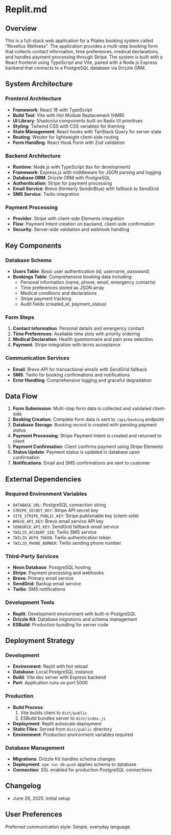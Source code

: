 # Replit.md

## Overview

This is a full-stack web application for a Pilates booking system called "Novellus Wellness". The application provides a multi-step booking form that collects contact information, time preferences, medical declarations, and handles payment processing through Stripe. The system is built with a React frontend using TypeScript and Vite, paired with a Node.js Express backend that connects to a PostgreSQL database via Drizzle ORM.

## System Architecture

### Frontend Architecture
- **Framework**: React 18 with TypeScript
- **Build Tool**: Vite with Hot Module Replacement (HMR)
- **UI Library**: Shadcn/ui components built on Radix UI primitives
- **Styling**: Tailwind CSS with CSS variables for theming
- **State Management**: React hooks with TanStack Query for server state
- **Routing**: Wouter for lightweight client-side routing
- **Form Handling**: React Hook Form with Zod validation

### Backend Architecture
- **Runtime**: Node.js with TypeScript (tsx for development)
- **Framework**: Express.js with middleware for JSON parsing and logging
- **Database ORM**: Drizzle ORM with PostgreSQL
- **Authentication**: Stripe for payment processing
- **Email Service**: Brevo (formerly SendinBlue) with fallback to SendGrid
- **SMS Service**: Twilio integration

### Payment Processing
- **Provider**: Stripe with client-side Elements integration
- **Flow**: Payment Intent creation on backend, client-side confirmation
- **Security**: Server-side validation and webhook handling

## Key Components

### Database Schema
- **Users Table**: Basic user authentication (id, username, password)
- **Bookings Table**: Comprehensive booking data including:
  - Personal information (name, phone, email, emergency contacts)
  - Time preferences stored as JSON array
  - Medical conditions and declarations
  - Stripe payment tracking
  - Audit fields (created_at, payment_status)

### Form Steps
1. **Contact Information**: Personal details and emergency contact
2. **Time Preferences**: Available time slots with priority ordering
3. **Medical Declaration**: Health questionnaire and pain area selection
4. **Payment**: Stripe integration with terms acceptance

### Communication Services
- **Email**: Brevo API for transactional emails with SendGrid fallback
- **SMS**: Twilio for booking confirmations and notifications
- **Error Handling**: Comprehensive logging and graceful degradation

## Data Flow

1. **Form Submission**: Multi-step form data is collected and validated client-side
2. **Booking Creation**: Complete form data is sent to `/api/booking` endpoint
3. **Database Storage**: Booking record is created with pending payment status
4. **Payment Processing**: Stripe Payment Intent is created and returned to client
5. **Payment Confirmation**: Client confirms payment using Stripe Elements
6. **Status Update**: Payment status is updated in database upon confirmation
7. **Notifications**: Email and SMS confirmations are sent to customer

## External Dependencies

### Required Environment Variables
- `DATABASE_URL`: PostgreSQL connection string
- `STRIPE_SECRET_KEY`: Stripe API secret key
- `VITE_STRIPE_PUBLIC_KEY`: Stripe publishable key (client-side)
- `BREVO_API_KEY`: Brevo email service API key
- `SENDGRID_API_KEY`: SendGrid fallback email service
- `TWILIO_ACCOUNT_SID`: Twilio SMS service
- `TWILIO_AUTH_TOKEN`: Twilio authentication token
- `TWILIO_PHONE_NUMBER`: Twilio sending phone number

### Third-Party Services
- **Neon Database**: PostgreSQL hosting
- **Stripe**: Payment processing and webhooks
- **Brevo**: Primary email service
- **SendGrid**: Backup email service
- **Twilio**: SMS notifications

### Development Tools
- **Replit**: Development environment with built-in PostgreSQL
- **Drizzle Kit**: Database migrations and schema management
- **ESBuild**: Production bundling for server code

## Deployment Strategy

### Development
- **Environment**: Replit with hot reload
- **Database**: Local PostgreSQL instance
- **Build**: Vite dev server with Express backend
- **Port**: Application runs on port 5000

### Production
- **Build Process**: 
  1. Vite builds client to `dist/public`
  2. ESBuild bundles server to `dist/index.js`
- **Deployment**: Replit autoscale deployment
- **Static Files**: Served from `dist/public` directory
- **Environment**: Production environment variables required

### Database Management
- **Migrations**: Drizzle Kit handles schema changes
- **Deployment**: `npm run db:push` applies schema to database
- **Connection**: SSL enabled for production PostgreSQL connections

## Changelog
- June 26, 2025. Initial setup

## User Preferences

Preferred communication style: Simple, everyday language.